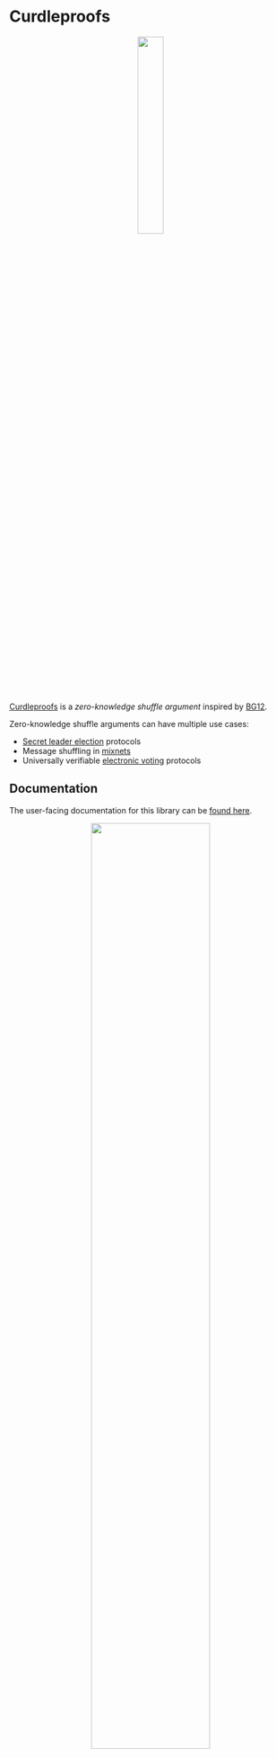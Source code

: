 # Curdleproofs

<center>
<img
    width="30%"
    src="https://github.com/asn-d6/curdleproofs/raw/main/doc/images/logo.jpg"
/>
</center>

[Curdleproofs](https://github.com/asn-d6/curdleproofs/blob/main/doc/curdleproofs.pdf) is a *zero-knowledge shuffle argument* inspired by [BG12](http://www0.cs.ucl.ac.uk/staff/J.Groth/MinimalShuffle.pdf).

Zero-knowledge shuffle arguments can have multiple use cases:
- [Secret leader election](https://ethresear.ch/t/whisk-a-practical-shuffle-based-ssle-protocol-for-ethereum/11763) protocols
- Message shuffling in [mixnets](https://eprint.iacr.org/2020/490.pdf)
- Universally verifiable [electronic voting](https://web.cs.ucdavis.edu/~franklin/ecs228/2013/neff_2001.pdf) protocols

## Documentation

The user-facing documentation for this library can be [found here](https://docs.rs/curdleproofs).

<center>
<img
    width="65%"
    src="https://github.com/asn-d6/curdleproofs/raw/main/doc/images/structure.png"
/>
</center>


In this library, we provide high-level protocol documentation for the core [`curdleproofs`] shuffle argument and its sub-arguments:

- [`same_scalar_argument`]
- [`same_permutation_argument`]
- [`grand_product_argument`]
- [`inner_product_argument`]
- [`same_multiscalar_argument`]

There are also notes on the [optimizations deployed](crate::notes::optimizations) to speed up the verifier.

For all the details and the security proofs, please see the [Curdleproofs paper](https://github.com/asn-d6/curdleproofs/blob/main/doc/curdleproofs.pdf).

## Performance

The following table gives the proof size as well as timings for proving and verifying Curdleproofs on an `Intel i7-8550U CPU @ 1.80GHz` over the BLS12-381 curve:

| Shuffled Elements | Proving (ms) | Verification (ms) | Shuffling (ms): | Proof Size (bytes) |
|------------------:|-------------:|------------------:|----------------:|-------------------:|
|                60 |          177 |                22 |              28 |               3968 |
|               124 |          304 |                27 |              57 |               4448 |
|               252 |          560 |                35 |             121 |               4928 |

_(The number of shuffled elements above is disturbingly close to a power of two but not quite, because we reserve four elements for zero-knowledge blinders.)_

## Example

The following example shows how to create and verify a shuffle proof that shuffles 28 elements:

```rust
# // The #-commented lines are hidden in Rustdoc but not in raw
# // markdown rendering, and contain boilerplate code so that the
# // code in the README.md is actually run as part of the test suite.
#
# use ark_std::rand::prelude::SliceRandom;
# use ark_std::UniformRand;
# use ark_bls12_381::Fr;
# use ark_bls12_381::G1Affine;
# use ark_bls12_381::G1Projective;
# use ark_ec::ProjectiveCurve;
# use ark_std::rand::{rngs::StdRng, SeedableRng};
# use core::iter;
#
# use curdleproofs::N_BLINDERS;
# use curdleproofs::curdleproofs::{CurdleproofsProof, generate_crs};
# use curdleproofs::util::shuffle_permute_and_commit_input;
#
# fn main() {
let mut rng = StdRng::seed_from_u64(0u64);

// Number of elements we are shuffling
let ell = 28;

// Construct the CRS
let crs = generate_crs(ell);

// Generate some witnesses: the permutation and the randomizer
let mut permutation: Vec<u32> = (0..ell as u32).collect();
permutation.shuffle(&mut rng);
let k = Fr::rand(&mut rng);

// Generate some shuffle input vectors
let vec_R: Vec<G1Affine> = iter::repeat_with(|| G1Projective::rand(&mut rng).into_affine())
    .take(ell)
    .collect();
let vec_S: Vec<G1Affine> = iter::repeat_with(|| G1Projective::rand(&mut rng).into_affine())
    .take(ell)
    .collect();

// Shuffle and permute inputs to generate output vectors and permutation commitments
let (vec_T, vec_U, M, vec_m_blinders) =
    shuffle_permute_and_commit_input(&crs, &vec_R, &vec_S, &permutation, &k, &mut rng);

// Generate a shuffle proof
let shuffle_proof = CurdleproofsProof::new(
    &crs,
    vec_R.clone(),
    vec_S.clone(),
    vec_T.clone(),
    vec_U.clone(),
    M,
    permutation,
    k,
    vec_m_blinders,
    &mut rng,
);

// Verify the shuffle proof
assert!(shuffle_proof
        .verify(&crs, &vec_R, &vec_S, &vec_T, &vec_U, &M, &mut rng)
        .is_ok());
# }
```

## Building & Running

This library can be compiled with `cargo build` and requires rust nightly.

You can run the tests using `cargo test --release` and the benchmarks using `cargo bench`.
